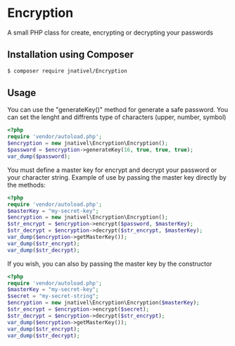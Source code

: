 # Encryption

A small PHP class for create, encrypting or decrypting your passwords

## Installation using Composer

```bash
$ composer require jnativel/Encryption
```

## Usage

You can use the "generateKey()" method for generate a safe password.
You can set the lenght and diffrents type of characters (upper, number, symbol)
```php
<?php
require 'vendor/autoload.php';
$encryption = new jnativel\Encryption\Encryption();
$password = $encryption->generateKey(16, true, true, true);
var_dump($password);
```

You must define a master key for encrypt and decrypt your password or your character string. 
Example of use by passing the master key directly by the methods:

```php
<?php
require 'vendor/autoload.php';
$masterKey = "my-secret-key";
$encryption = new jnativel\Encryption\Encryption();
$str_encrypt = $encryption->encrypt($password, $masterKey);
$str_decrypt = $encryption->decrypt($str_encrypt, $masterKey);
var_dump($encryption->getMasterKey());
var_dump($str_encrypt);
var_dump($str_decrypt);
```

If you wish, you can also by passing the master key by the constructor

```php
<?php
require 'vendor/autoload.php';
$masterKey = "my-secret-key";
$secret = "my-secret-string";
$encryption = new jnativel\Encryption\Encryption($masterKey);
$str_encrypt = $encryption->encrypt($secret);
$str_decrypt = $encryption->decrypt($str_encrypt);
var_dump($encryption->getMasterKey());
var_dump($str_encrypt);
var_dump($str_decrypt);
```